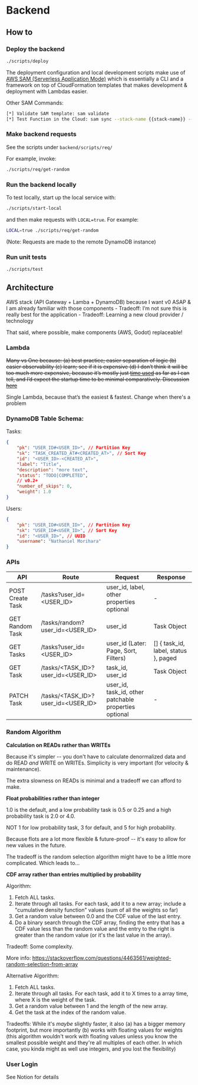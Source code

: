 # Backend

## How to
### Deploy the backend
```bash
./scripts/deploy
```
 
The deployment configuration and local development scripts make use of [AWS SAM (Serverless Application Mode)](https://aws.amazon.com/serverless/sam/) which is essentially a CLI and a framework on top of CloudFormation templates that makes development & deployment with Lambdas easier.

Other SAM Commands:
```bash
[*] Validate SAM template: sam validate
[*] Test Function in the Cloud: sam sync --stack-name {{stack-name}} --watch
```

### Make backend requests
See the scripts under `backend/scripts/req/`

For example, invoke:
```bash
./scripts/req/get-random
```

### Run the backend locally
To test locally, start up the local service with:
```bash
./scripts/start-local
```
and then make requests with `LOCAL=true`. For example:
```bash
LOCAL=true ./scripts/req/get-random
```
(Note: Requests are made to the remote DynamoDB instance)


### Run unit tests
```bash
./scripts/test
```

## Architecture

AWS stack (API Gateway + Lamba + DynamoDB) because I want v0 ASAP & I am already familiar with those components
    - Tradeoff: I’m not sure this is really best for the application
    - Tradeoff: Learning a new cloud provider / technology

That said, where possible, make components (AWS, Godot) replaceable!

### Lambda

~~Many vs One because: (a) best practice; easier separation of logic (b) easier observability (c) learn; see if it is expensive (d) I don’t think it will be too much more expensive, because it’s mostly just [time used](https://aws.amazon.com/lambda/pricing/) as far as I can tell, and I’d expect the startup time to be minimal comparatively. Discussion [here](https://www.reddit.com/r/aws/comments/uctb3g/separate_lambdas_or_one_lambda/?share_id=7m-9LEMMq4l_pJ3_T88AV&utm_content=1&utm_medium=android_app&utm_name=androidcss&utm_source=share&utm_term=1)~~

Single Lambda, because that’s the easiest & fastest. Change when there's a problem

### DynamoDB Table Schema:

Tasks:
```json
{
	"pk": "USER_ID#<USER_ID>", // Partition Key
	"sk": "TASK_CREATED_AT#<CREATED_AT>", // Sort Key
	"id": "<USER_ID>-<CREATED_AT>",
	"label": "Title",
	"description": "more text",
	"status": "TODO|COMPLETED", 
	// v0.2+
	"number_of_skips": 0,
	"weight": 1.0
}
```

Users:
```json
{
	"pk": "USER_ID#<USER_ID>", // Partition Key
	"sk": "USER_ID#<USER_ID>", // Sort Key
	"id": "<USER_ID>", // UUID
	"username": "Nathaniel Morihara"
}
```

### APIs

| API | Route | Request | Response |
| --- | --- | --- | --- |
| POST Create Task | /tasks?user_id=<USER_ID> | user_id, label, other properties optional | - |
| GET Random Task | /tasks/random?user_id=<USER_ID> | user_id | Task Object |
| GET Tasks | /tasks?user_id=<USER_ID> | user_id (Later: Page, Sort, Filters) | [] { task_id, label, status }, paged |
| GET Task | /tasks/<TASK_ID>?user_id=<USER_ID> | task_id, user_id | Task Object |
| PATCH Task | /tasks/<TASK_ID>?user_id=<USER_ID> | user_id, task_id, other patchable properties optional | - |

### Random Algorithm

**Calculation on READs rather than WRITEs**

Because it's simpler -- you don't have to calculate denormalized data and do READ _and_ WRITE on WRITEs. Simplicity is very important (for velocity & maintenance).

The extra slowness on READs is minimal and a tradeoff we can afford to make.

**Float probabilities rather than integer**

1.0 is the default, and a low probability task is 0.5 or 0.25 and a high probability task is 2.0 or 4.0. 

NOT 1 for low probability task, 3 for default, and 5 for high probability.

Because flots are a lot more flexible & future-proof -- it's easy to allow for new values in the future.

The tradeoff is the random selection algorithm might have to be a little more complicated. Which leads to...

**CDF array rather than entries multiplied by probability**

Algorithm:
1. Fetch ALL tasks.
2. Iterate through all tasks. For each task, add it to a new array; include a "cumulative density function" values (sum of all the weights so far)
3. Get a random value between 0.0 and the CDF value of the last entry.
4. Do a binary search through the CDF array, finding the entry that has a CDF value less than the random value and the entry to the right is greater than the random value (or it's the last value in the array).

Tradeoff: Some complexity.

More info: https://stackoverflow.com/questions/4463561/weighted-random-selection-from-array

Alternative Algorithm:
1. Fetch ALL tasks.
2. Iterate through all tasks. For each task, add it to X times to a array time, where X is the weight of the task.
3. Get a random value between 1 and the length of the new array.
4. Get the task at the index of the random value.

Tradeoffs: While it's _maybe_ slightly faster, it also (a) has a bigger memory footprint, but more importantly (b) works with floating values for weights (this algorithm wouldn't work with floating values unless you know the smallest possible weight and they're all multiples of each other. In which case, you kinda might as well use integers, and you lost the flexibility)

### User Login
See Notion for details